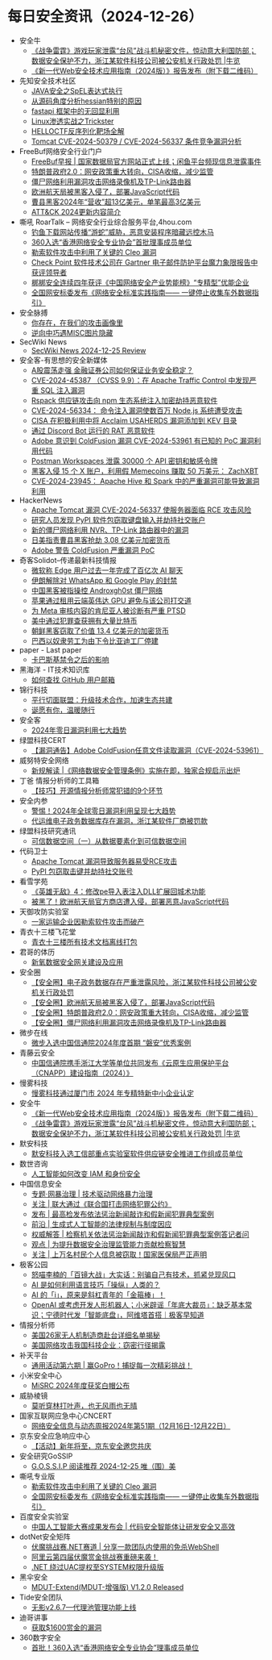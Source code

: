 # 每日安全资讯（2024-12-26）

- 安全牛
  - [《战争雷霆》游戏玩家泄露“台风”战斗机秘密文件，惊动意大利国防部；数据安全保护不力，浙江某软件科技公司被公安机关行政处罚 |牛览](https://www.aqniu.com/homenews/107662.html)
  - [《新一代Web安全技术应用指南（2024版）》报告发布（附下载二维码）](https://www.aqniu.com/homenews/107661.html)
- 先知安全技术社区
  - [JAVA安全之SpEL表达式执行](https://xz.aliyun.com/t/16905)
  - [从源码角度分析hessian特别的原因](https://xz.aliyun.com/t/16904)
  - [fastapi 框架中的无回显利用](https://xz.aliyun.com/t/16903)
  - [Linux渗透实战之Trickster](https://xz.aliyun.com/t/16902)
  - [HELLOCTF反序列化靶场全解](https://xz.aliyun.com/t/16901)
  - [Tomcat CVE-2024-50379 / CVE-2024-56337 条件竞争漏洞分析](https://xz.aliyun.com/t/16900)
- FreeBuf网络安全行业门户
  - [FreeBuf早报 | 国家数据局官方网站正式上线；闲鱼平台频现信息泄露事件](https://www.freebuf.com/news/418507.html)
  - [特朗普政府2.0：网安政策重大转向，CISA收缩，减少监管](https://www.freebuf.com/news/418508.html)
  - [僵尸网络利用漏洞攻击网络录像机及TP-Link路由器](https://www.freebuf.com/news/418486.html)
  - [欧洲航天局被黑客入侵了，部署JavaScript代码](https://www.freebuf.com/news/418474.html)
  - [曹县黑客2024年“营收”超13亿美元，单笔最高3亿美元](https://www.freebuf.com/news/418468.html)
  - [ATT&CK 2024更新内容简介](https://www.freebuf.com/articles/418467.html)
- 嘶吼 RoarTalk – 网络安全行业综合服务平台,4hou.com
  - [钓鱼下载网站传播“游蛇”威胁，恶意安装程序暗藏远控木马](https://www.4hou.com/posts/6MVz)
  - [360入选“香港网络安全专业协会”首批理事成员单位](https://www.4hou.com/posts/7MJO)
  - [勒索软件攻击中利用了关键的 Cleo 漏洞](https://www.4hou.com/posts/33V9)
  - [Check Point 软件技术公司在 Gartner 电子邮件防护平台魔力象限报告中获评领导者](https://www.4hou.com/posts/5M0A)
  - [梆梆安全连续四年获评《中国网络安全产业势能榜》“专精型”优能企业](https://www.4hou.com/posts/42Kk)
  - [全国网安标委发布《网络安全标准实践指南—— 一键停止收集车外数据指引》](https://www.4hou.com/posts/33J9)
- 安全脉搏
  - [你存在，在我们的攻击画像里](https://www.secpulse.com/archives/205325.html)
  - [逆向中巧遇MISC图片隐藏](https://www.secpulse.com/archives/205455.html)
- SecWiki News
  - [SecWiki News 2024-12-25 Review](http://www.sec-wiki.com/?2024-12-25)
- 安全客-有思想的安全新媒体
  - [A股震荡走强 金融证券公司如何保证业务安全稳定？](https://www.anquanke.com/post/id/303018)
  - [CVE-2024-45387 （CVSS 9.9）：在 Apache Traffic Control 中发现严重 SQL 注入漏洞](https://www.anquanke.com/post/id/303009)
  - [Rspack 供应链攻击向 npm 生态系统注入加密劫持恶意软件](https://www.anquanke.com/post/id/303006)
  - [CVE-2024-56334： 命令注入漏洞使数百万 Node.js 系统遭受攻击](https://www.anquanke.com/post/id/303003)
  - [CISA 在积极利用中将 Acclaim USAHERDS 漏洞添加到 KEV 目录](https://www.anquanke.com/post/id/303000)
  - [通过 Discord Bot 运行的 RAT 恶意软件](https://www.anquanke.com/post/id/302997)
  - [Adobe 意识到 ColdFusion 漏洞 CVE-2024-53961 有已知的 PoC 漏洞利用代码](https://www.anquanke.com/post/id/302991)
  - [Postman Workspaces 泄露 30000 个 API 密钥和敏感令牌](https://www.anquanke.com/post/id/302988)
  - [黑客入侵 15 个 X 账户，利用假 Memecoins 赚取 50 万美元： ZachXBT](https://www.anquanke.com/post/id/302985)
  - [CVE-2024-23945： Apache Hive 和 Spark 中的严重漏洞可能导致漏洞利用](https://www.anquanke.com/post/id/302982)
- HackerNews
  - [Apache Tomcat 漏洞 CVE-2024-56337 使服务器面临 RCE 攻击风险](https://hackernews.cc/archives/56490)
  - [研究人员发现 PyPI 软件包窃取键盘输入并劫持社交账户](https://hackernews.cc/archives/56488)
  - [新的僵尸网络利用 NVR、TP-Link 路由器中的漏洞](https://hackernews.cc/archives/56486)
  - [日美指责曹县黑客抢劫 3.08 亿美元加密货币](https://hackernews.cc/archives/56484)
  - [Adobe 警告 ColdFusion 严重漏洞 PoC](https://hackernews.cc/archives/56482)
- 奇客Solidot–传递最新科技情报
  - [微软称 Edge 用户过去一年完成了百亿次 AI 聊天](https://www.solidot.org/story?sid=80154)
  - [伊朗解除对 WhatsApp 和 Google Play 的封禁](https://www.solidot.org/story?sid=80153)
  - [中国黑客被指操控 Androxgh0st 僵尸网络](https://www.solidot.org/story?sid=80152)
  - [苹果通过租用云端英伟达 GPU 避免与该公司打交道](https://www.solidot.org/story?sid=80151)
  - [为 Meta 审核内容的肯尼亚人被诊断有严重 PTSD](https://www.solidot.org/story?sid=80150)
  - [美中通过犯罪查获拥有大量比特币](https://www.solidot.org/story?sid=80149)
  - [朝鲜黑客窃取了价值 13.4 亿美元的加密货币](https://www.solidot.org/story?sid=80148)
  - [巴西以奴隶劳工为由下令比亚迪工厂停建](https://www.solidot.org/story?sid=80147)
- paper - Last paper
  - [卡巴斯基禁令之后的影响](https://paper.seebug.org/3260/)
- 黑海洋 - IT技术知识库
  - [如何查找 GitHub 用户邮箱](https://www.upx8.com/4605)
- 锦行科技
  - [平行切面联盟：升级技术合作，加速生态共建](https://mp.weixin.qq.com/s?__biz=MzIxNTQxMjQyNg==&mid=2247493585&idx=1&sn=4f22a2ae67c49881a5fd93c369339490&chksm=979a1c74a0ed956286cda2fa570fbb89a0ef1920910fbdb0b63aa41ba93020e68e78979c361d&scene=58&subscene=0#rd)
  - [诞愿有你，温暖随行](https://mp.weixin.qq.com/s?__biz=MzIxNTQxMjQyNg==&mid=2247493585&idx=2&sn=a32a3803db44213bb5a1c4274d0bfec9&chksm=979a1c74a0ed95622d1493aa9e0210daeebc6e4465a9c0f6a6ae6c00998b10cacd050a59d59d&scene=58&subscene=0#rd)
- 安全客
  - [2024年零日漏洞利用七大趋势](https://mp.weixin.qq.com/s?__biz=MzA5ODA0NDE2MA==&mid=2649787672&idx=1&sn=414101ef66f3ee973ac7054187675a01&chksm=8893bd77bfe434614c2700253efcc1184d8221f7a22018111d5a2608f351d032a98031561d56&scene=58&subscene=0#rd)
- 绿盟科技CERT
  - [【漏洞通告】Adobe ColdFusion任意文件读取漏洞（CVE-2024-53961）](https://mp.weixin.qq.com/s?__biz=Mzk0MjE3ODkxNg==&mid=2247488801&idx=1&sn=60be4d8cff8f2bbedf73bf54fe8bf3e0&chksm=c2c6422af5b1cb3c410f3ecfed05f414b3ea8a10bb1c1e21ba12de4c31403f0fcac5eeae8cf3&scene=58&subscene=0#rd)
- 威努特安全网络
  - [新规解读 |《网络数据安全管理条例》实施在即，独家合规启示出炉](https://mp.weixin.qq.com/s?__biz=MzAwNTgyODU3NQ==&mid=2651130008&idx=1&sn=3c2d89996c09144f88269652241d46a5&chksm=80e71228b7909b3ebbcdd32ccd646be3541d7be6f4b8ce6725628972d457d2c0544cd3cbf469&scene=58&subscene=0#rd)
- 丁爸 情报分析师的工具箱
  - [【技巧】开源情报分析师常犯错的9个环节](https://mp.weixin.qq.com/s?__biz=MzI2MTE0NTE3Mw==&mid=2651148277&idx=1&sn=64e9be7e74a0e13bba1737722a3cba69&chksm=f1af38cfc6d8b1d9d188cfa3cfa656f65dce9caf30620b115e2352c6ac29b331a5486fbacc39&scene=58&subscene=0#rd)
- 安全内参
  - [警惕！2024年全球零日漏洞利用呈现七大趋势](https://mp.weixin.qq.com/s?__biz=MzI4NDY2MDMwMw==&mid=2247513353&idx=1&sn=cc572d3391797a15aa66590d70d0ac96&chksm=ebfaf229dc8d7b3fc06d896e6a4682f7c86fe72ac4147e5eef7394dbe188eff23f281e347cce&scene=58&subscene=0#rd)
  - [代运维电子政务数据库存在漏洞，浙江某软件厂商被罚款](https://mp.weixin.qq.com/s?__biz=MzI4NDY2MDMwMw==&mid=2247513353&idx=2&sn=2e9b4bf47922e34e7c38f4143394ae0d&chksm=ebfaf229dc8d7b3f8d526688ede31fd6182a4a02f4543fbb681826ccdb66ccffd837f3117913&scene=58&subscene=0#rd)
- 绿盟科技研究通讯
  - [可信数据空间（一）从数据要素化到可信数据空间](https://mp.weixin.qq.com/s?__biz=MzIyODYzNTU2OA==&mid=2247498149&idx=1&sn=3ff90de68309fcb8a51c649e08fe6ad9&chksm=e84c5f7adf3bd66c15993d1bb57512904a5b727d892c98a83ffbe3c74088cb4927dba90ffa6a&scene=58&subscene=0#rd)
- 代码卫士
  - [Apache Tomcat 漏洞导致服务器易受RCE攻击](https://mp.weixin.qq.com/s?__biz=MzI2NTg4OTc5Nw==&mid=2247521893&idx=1&sn=867f98595849107577a98fcaf043a177&chksm=ea94a70fdde32e19100b879ef6b6206b25f1ce4ef2d06f4980913cc6dfccd6675021781e9401&scene=58&subscene=0#rd)
  - [PyPI 包窃取击键并劫持社交账号](https://mp.weixin.qq.com/s?__biz=MzI2NTg4OTc5Nw==&mid=2247521893&idx=2&sn=b8ab43380cd434651d9fb5b279b4e78e&chksm=ea94a70fdde32e198c90c0de35896b541eac44bb76ecb18e337212b6da4e8d297a574791cb91&scene=58&subscene=0#rd)
- 看雪学苑
  - [《英雄无敌》4：修改pe导入表注入DLL扩展回城术功能](https://mp.weixin.qq.com/s?__biz=MjM5NTc2MDYxMw==&mid=2458587767&idx=1&sn=dd1c04637890c14cb9d72fb95bbb0010&chksm=b18c22fd86fbabeb091b9da8f2eb78367a9ba58be94d692dfb5985669358045a1598a798ebb2&scene=58&subscene=0#rd)
  - [被黑了！欧洲航天局官方商店遭入侵，部署恶意JavaScript代码](https://mp.weixin.qq.com/s?__biz=MjM5NTc2MDYxMw==&mid=2458587767&idx=2&sn=621be7e3f56b0978f22d6e9ec53691d7&chksm=b18c22fd86fbabeb4ad036021ae00b9798939be79198f53ad9c696f8cff28e935cf5c46c11ea&scene=58&subscene=0#rd)
- 天御攻防实验室
  - [一家运输企业因勒索软件攻击而破产](https://mp.weixin.qq.com/s?__biz=MzU0MzgyMzM2Nw==&mid=2247486203&idx=1&sn=056b56559c2ff7e1ea2c136847277976&chksm=fb04c993cc7340855cd842fc2fd8fc7a525a4bcd9ad41b0c7547f9c5a82fb8d74750527c5056&scene=58&subscene=0#rd)
- 青衣十三楼飞花堂
  - [青衣十三楼所有技术文档离线打包](https://mp.weixin.qq.com/s?__biz=MzUzMjQyMDE3Ng==&mid=2247487813&idx=1&sn=7804dc891eb26394daf0b7a60129adf8&chksm=fab2d27acdc55b6c21f3a8de5eadea80816ab6925c7ca65fd010b37c33832313ca1b7e0a3b13&scene=58&subscene=0#rd)
- 君哥的体历
  - [新氧数据安全网关建设及应用](https://mp.weixin.qq.com/s?__biz=MzI2MjQ1NTA4MA==&mid=2247491716&idx=1&sn=cbce8c7c9ce031f30f76792d0b1ed8a8&chksm=ea484ac3dd3fc3d5643eecc1f4c60038c7118ba81fdf67b8c2e1a9807a04e6fb300cc0aa4365&scene=58&subscene=0#rd)
- 安全圈
  - [【安全圈】电子政务数据存在严重泄露风险，浙江某软件科技公司被公安机关行政处罚](https://mp.weixin.qq.com/s?__biz=MzIzMzE4NDU1OQ==&mid=2652066932&idx=1&sn=3a8c0c4f739c92a3c3bb3267f5a6437b&chksm=f36e7834c419f12295da5701ce416851c1ec39e59799438d6b68c375b0692e81e55aaae87b08&scene=58&subscene=0#rd)
  - [【安全圈】欧洲航天局被黑客入侵了，部署JavaScript代码](https://mp.weixin.qq.com/s?__biz=MzIzMzE4NDU1OQ==&mid=2652066932&idx=2&sn=42e17f836ccd841a15c83e11995c514b&chksm=f36e7834c419f122314a84f2273aad8f88f6d89cc2079ae0448a5b334528810bb9351fe8daec&scene=58&subscene=0#rd)
  - [【安全圈】特朗普政府2.0：网安政策重大转向，CISA收缩，减少监管](https://mp.weixin.qq.com/s?__biz=MzIzMzE4NDU1OQ==&mid=2652066932&idx=3&sn=b8a594b2a60c84d30e9255141c3c4e30&chksm=f36e7834c419f1220510a45e8c64d86d7bee85b1dddb9d92449d9176fae698fd4113c74b8a97&scene=58&subscene=0#rd)
  - [【安全圈】僵尸网络利用漏洞攻击网络录像机及TP-Link路由器](https://mp.weixin.qq.com/s?__biz=MzIzMzE4NDU1OQ==&mid=2652066932&idx=4&sn=90071983b67d793ccd950d077faa76c0&chksm=f36e7834c419f1223f8c86ab18042512d1d737aaf42f177639389bb325faac193f7b9b9612a4&scene=58&subscene=0#rd)
- 微步在线
  - [微步入选中国信通院2024年度首期 “磐安”优秀案例](https://mp.weixin.qq.com/s?__biz=MzI5NjA0NjI5MQ==&mid=2650182826&idx=1&sn=61423ee2d9ba5abc337bb213fd22d006&chksm=f4486f16c33fe600478e04a1abaea8d3b791b51ede2d6e86260f20ca3de48e89f5d2f66c2403&scene=58&subscene=0#rd)
- 青藤云安全
  - [中国信通院携手浙江大学等单位共同发布《云原生应用保护平台（CNAPP）建设指南（2024）》](https://mp.weixin.qq.com/s?__biz=MzAwNDE4Mzc1NA==&mid=2650849852&idx=1&sn=0409ecba990a2ea606668f11db7cffdb&chksm=80dba199b7ac288ff3a338f8d52202535f12bc71ca102cc8f1d255bd6c0d069987d79901dc38&scene=58&subscene=0#rd)
- 慢雾科技
  - [慢雾科技通过厦门市 2024 年专精特新中小企业认定](https://mp.weixin.qq.com/s?__biz=MzU4ODQ3NTM2OA==&mid=2247500689&idx=1&sn=4edcb09fb8b3f3c92edad1d7a6edcb05&chksm=fddebd16caa934008667ab20afdc2d8311000746ce01a1604ef4252fe034dcdb795c7fe944c2&scene=58&subscene=0#rd)
- 安全牛
  - [《新一代Web安全技术应用指南（2024版）》报告发布（附下载二维码）](https://mp.weixin.qq.com/s?__biz=MjM5Njc3NjM4MA==&mid=2651134319&idx=1&sn=2f35dacc3505d830bf31a982682bbee3&chksm=bd15a9bc8a6220aa113607d4562498759f884ad815ed7933b84dc591f9be6aa70989f62ce8ce&scene=58&subscene=0#rd)
  - [《战争雷霆》游戏玩家泄露“台风”战斗机秘密文件，惊动意大利国防部；数据安全保护不力，浙江某软件科技公司被公安机关行政处罚 |牛览](https://mp.weixin.qq.com/s?__biz=MjM5Njc3NjM4MA==&mid=2651134319&idx=2&sn=579fa1966adc5dd4d2652a3d13997d22&chksm=bd15a9bc8a6220aa3be1bf22a216d759df7787e426c43aa4460da3525c3fc2430bbe381f2f17&scene=58&subscene=0#rd)
- 默安科技
  - [默安科技入选工信部重点实验室软件供应链安全推进工作组成员单位](https://mp.weixin.qq.com/s?__biz=MzIzODQxMjM2NQ==&mid=2247499900&idx=1&sn=21a1a0673ce5cd8ccaecda8be4c3f54e&chksm=e93b375ede4cbe483907e4804832ad185fbf4d4649d2c5eb720f84b2b1a6b194da57527b16fe&scene=58&subscene=0#rd)
- 数世咨询
  - [人工智能如何改变 IAM 和身份安全](https://mp.weixin.qq.com/s?__biz=MzkxNzA3MTgyNg==&mid=2247532425&idx=1&sn=80e1a82d64f3dbe5aa31510cef409c83&chksm=c1440d34f63384222ac406dcb072799918202915bf6adc3f9adb7e8d96cfdba3a9c431b05794&scene=58&subscene=0#rd)
- 中国信息安全
  - [专题·网暴治理 | 技术驱动网络暴力治理](https://mp.weixin.qq.com/s?__biz=MzA5MzE5MDAzOA==&mid=2664233041&idx=1&sn=752c565c602979e0b413f97c80d7ec02&chksm=8b59faa8bc2e73bebb94dfd8708229f407ba2f1cbc0fba33dbb4ddc0066d5a254f23b84f5e49&scene=58&subscene=0#rd)
  - [关注 | 联大通过《联合国打击网络犯罪公约》](https://mp.weixin.qq.com/s?__biz=MzA5MzE5MDAzOA==&mid=2664233041&idx=2&sn=76a3168dfc7737bbc8f05b823c5a7862&chksm=8b59faa8bc2e73be3595875b401b39ac9368d7424789196f4baf54dcf69faa001cf199436a97&scene=58&subscene=0#rd)
  - [发布 | 最高检发布依法惩治新闻敲诈和假新闻犯罪典型案例](https://mp.weixin.qq.com/s?__biz=MzA5MzE5MDAzOA==&mid=2664233041&idx=3&sn=7abee2c895ff4b6ee6764a55694d68c6&chksm=8b59faa8bc2e73bef90ffb7ae9064626bc42fce0bc0c4f0661dc3e4491513c988d8225480179&scene=58&subscene=0#rd)
  - [前沿 | 生成式人工智能的法律规制与制度因应](https://mp.weixin.qq.com/s?__biz=MzA5MzE5MDAzOA==&mid=2664233041&idx=4&sn=a7d950f9affb12f9e0632df03dbca28c&chksm=8b59faa8bc2e73be9cb6cd3475361a2cc22a141ecef7a12add45e318f242888d5c4d59d411b4&scene=58&subscene=0#rd)
  - [权威解答 | 检察机关依法惩治新闻敲诈和假新闻犯罪典型案例答记者问](https://mp.weixin.qq.com/s?__biz=MzA5MzE5MDAzOA==&mid=2664233041&idx=5&sn=1f3fa7f20a0536a3aff3739ab36c0fde&chksm=8b59faa8bc2e73bee865cc055be80df2b50fcf18e6d1796e1aea5527dd086c6bc4568b662955&scene=58&subscene=0#rd)
  - [观点 | 为提升数据安全治理监管能力贡献检察智慧](https://mp.weixin.qq.com/s?__biz=MzA5MzE5MDAzOA==&mid=2664233041&idx=6&sn=aad42cee57efe5edfcaef50ca27ee6b0&chksm=8b59faa8bc2e73be64c4ef08c9b5ae70e66d8b9f245e51689d3758be9d003b122217a24f25fa&scene=58&subscene=0#rd)
  - [关注 | 上万名村民个人信息被窃取！国家医保局严正声明](https://mp.weixin.qq.com/s?__biz=MzA5MzE5MDAzOA==&mid=2664233041&idx=7&sn=23375fb28c962b3c0ad967c9aa1a4a1e&chksm=8b59faa8bc2e73bef7660dcc0503b8966aa6f02f8724103f38ae903f1be8d663a43a00e45cd1&scene=58&subscene=0#rd)
- 极客公园
  - [怒喵李楠的「百镜大战」大实话：别骗自己有技术，抓紧兑现风口](https://mp.weixin.qq.com/s?__biz=MTMwNDMwODQ0MQ==&mid=2653070727&idx=1&sn=c9a725a821456dddcc5a732f339a2c69&chksm=7e57d83149205127fb96734b57ff987978913680319e0f45cf8473032a9ddc91948735c77d0c&scene=58&subscene=0#rd)
  - [AI 是如何利用语言技巧「操纵」人类的？](https://mp.weixin.qq.com/s?__biz=MTMwNDMwODQ0MQ==&mid=2653070712&idx=1&sn=23887d1bda0241f98adb9c2169ad3ee2&chksm=7e57d8ce492051d8fb60b00140d138a72fdd0b25acda3b7ad5a3e5f5c1427a10717894c2a8c9&scene=58&subscene=0#rd)
  - [AI 的「i」，原来是斜杠青年的「金箍棒」！](https://mp.weixin.qq.com/s?__biz=MTMwNDMwODQ0MQ==&mid=2653070712&idx=2&sn=a90f794dcf36ac1885f757096d21c15c&chksm=7e57d8ce492051d84422dde45966a34520f4ff35f6dd5504d677d03cb4c939d4bf6b5e039bbe&scene=58&subscene=0#rd)
  - [OpenAI 或考虑开发人形机器人；小米辟谣「年底大裁员」：缺乏基本常识；宁德时代发「智能底盘」，阿维塔首搭｜极客早知道](https://mp.weixin.qq.com/s?__biz=MTMwNDMwODQ0MQ==&mid=2653070605&idx=1&sn=a76299af9ccc83a0442fb6ef3a15dc0d&chksm=7e57d8bb492051ad9f30b48ae303884815af6694feb388d24354866af4731eed020f7b61c0e9&scene=58&subscene=0#rd)
- 情报分析师
  - [美国26家无人机制造商赴台详细名单揭秘](https://mp.weixin.qq.com/s?__biz=MzA3Mjc1MTkwOA==&mid=2650558397&idx=1&sn=016922236d9f084abe69d8310d43504a&chksm=871161f6b066e8e096289ada54650ca5200242b8f7372e89d830a76bff868a7616a49dc7c145&scene=58&subscene=0#rd)
  - [美国网络攻击我国科技企业：窃密行径揭露](https://mp.weixin.qq.com/s?__biz=MzA3Mjc1MTkwOA==&mid=2650558397&idx=2&sn=ace6102b2ad940e3e7d46af6784e63f9&chksm=871161f6b066e8e006ea8dafff66e28f158559ecfb71a2273d16ccf10fbee5abefdaaacbe3aa&scene=58&subscene=0#rd)
- 补天平台
  - [通用活动第六期 | 赢GoPro！捕捉每一次精彩挑战！](https://mp.weixin.qq.com/s?__biz=MzI2NzY5MDI3NQ==&mid=2247507040&idx=1&sn=5e0685fbc809fdfb415546ff8d632c58&chksm=eaf9942cdd8e1d3aa80ec1680adfb39e13e3c3d7c6067a7ed35cbd1b4dabc9ececb7268be030&scene=58&subscene=0#rd)
- 小米安全中心
  - [MiSRC 2024年度获奖白帽公布](https://mp.weixin.qq.com/s?__biz=MzI2NzI2OTExNA==&mid=2247517701&idx=1&sn=2587c60e0157a66d3ff8cf860017e6ca&chksm=ea83a090ddf429860e5b28eaf80e2944400c2309b323767772aa4f318585622ec8fe25dc3793&scene=58&subscene=0#rd)
- 威胁棱镜
  - [莫听穿林打叶声，也无风雨也无晴](https://mp.weixin.qq.com/s?__biz=MzkyMzE5ODExNQ==&mid=2247487599&idx=1&sn=67605938fccc205fdf6a966383a74f95&chksm=c1e9e7a3f69e6eb5603bcdf1c1fd01f79100ea4006dd6c3a941750f3870e9e139b3dcdbce7d5&scene=58&subscene=0#rd)
- 国家互联网应急中心CNCERT
  - [网络安全信息与动态周报2024年第51期（12月16日-12月22日）](https://mp.weixin.qq.com/s?__biz=MzIwNDk0MDgxMw==&mid=2247499558&idx=1&sn=b2c04a38dc9e5a4d0a941924bda38c90&chksm=973acc44a04d4552f6fdcd349d22952d030ea2bd656401c166a41f5fa5d14f338413c77973f2&scene=58&subscene=0#rd)
- 京东安全应急响应中心
  - [【活动】新年将至，京东安全邀您共庆](https://mp.weixin.qq.com/s?__biz=MjM5OTk2MTMxOQ==&mid=2727841773&idx=1&sn=ad3de81ac18abbfaf812ee3e478398f9&chksm=80505865b727d1735e938262e29e1a3bbfb3b8d16a251ec1156368bd605e1649e75e6af9fdb8&scene=58&subscene=0#rd)
- 安全研究GoSSIP
  - [G.O.S.S.I.P 阅读推荐 2024-12-25 唯（围）美](https://mp.weixin.qq.com/s?__biz=Mzg5ODUxMzg0Ng==&mid=2247499492&idx=1&sn=69c2c4359f54a65548fe35e9c3285b24&chksm=c063d03df714592b638eca0e2f2988275cee8b6c5154cb011b1967c9f21f54167e3685b66ab6&scene=58&subscene=0#rd)
- 嘶吼专业版
  - [勒索软件攻击中利用了关键的 Cleo 漏洞](https://mp.weixin.qq.com/s?__biz=MzI0MDY1MDU4MQ==&mid=2247580423&idx=1&sn=4a44563ed7ec0aafc5aaa48302756b22&chksm=e9146b3dde63e22b4167d8ad47bf789091878f5888de0896d7e3644afa417b63b98c275f1407&scene=58&subscene=0#rd)
  - [全国网安标委发布《网络安全标准实践指南—— 一键停止收集车外数据指引》](https://mp.weixin.qq.com/s?__biz=MzI0MDY1MDU4MQ==&mid=2247580423&idx=2&sn=f0206ad16f1193aeb5f30ea313ee2e23&chksm=e9146b3dde63e22bc9d0fee9b511ed7331760e6f026748c8cfbca57003476b4b3a23e5d91c96&scene=58&subscene=0#rd)
- 百度安全实验室
  - [中国人工智能大赛成果发布会 | 代码安全智能体让研发安全又高效](https://mp.weixin.qq.com/s?__biz=MzA3NTQ3ODI0NA==&mid=2247487585&idx=1&sn=eb269cac83d81177dee78f31f78fb905&chksm=9f6eb5eaa8193cfcbad57ad0e90eda7e27831ad27e8e93c0ab299e71be8d60c43e9e1a8cff98&scene=58&subscene=0#rd)
- dotNet安全矩阵
  - [伏魔挑战赛.NET赛道 | 分享一款团队内使用的免杀WebShell](https://mp.weixin.qq.com/s?__biz=MzUyOTc3NTQ5MA==&mid=2247497714&idx=1&sn=66712fce8270c33a3060b8b61c88ca78&chksm=fa59591fcd2ed0094854bd3192a2aea84bbbc9155f15930fda39bc9700c5795427fd18eebefa&scene=58&subscene=0#rd)
  - [阿里云第四届伏魔赏金挑战赛重磅来袭！](https://mp.weixin.qq.com/s?__biz=MzUyOTc3NTQ5MA==&mid=2247497714&idx=2&sn=f59a62c65dcebb152ea74699b4d35a10&chksm=fa59591fcd2ed00965600e9390eab31507c077ddba9bae7829b3bf1f533b84c265a81828d78d&scene=58&subscene=0#rd)
  - [.NET 绕过UAC提权至SYSTEM权限升级版](https://mp.weixin.qq.com/s?__biz=MzUyOTc3NTQ5MA==&mid=2247497714&idx=3&sn=22544f69d0029651e9f654264ad41dd3&chksm=fa59591fcd2ed009e9cd0fe9497e6988b8149644e6c63323dbda9c9e35f49aac8deb8cf8d1cc&scene=58&subscene=0#rd)
- 黑伞安全
  - [MDUT-Extend(MDUT-增强版) V1.2.0 Released](https://mp.weixin.qq.com/s?__biz=MzU0MzkzOTYzOQ==&mid=2247489554&idx=1&sn=d3d5aa81f68c323b815bcabe78f0b46a&chksm=fb02954acc751c5c4e4fb8794c7fd8d318bad2e8a08d1b57b229c977358b61d0f75d7c1202f9&scene=58&subscene=0#rd)
- Tide安全团队
  - [无影v2.6.7—代理池管理功能上线](https://mp.weixin.qq.com/s?__biz=Mzg2NTA4OTI5NA==&mid=2247517729&idx=1&sn=01a1786ad5440080df9e850ce24a5a42&chksm=ce5da440f92a2d56147a6499ac0feac71850b93fd1f1fca2128e3d70a6ff1b5e63ce7e720b74&scene=58&subscene=0#rd)
- 迪哥讲事
  - [获取$1600赏金的漏洞](https://mp.weixin.qq.com/s?__biz=MzIzMTIzNTM0MA==&mid=2247496677&idx=1&sn=3606ef03556ff457f835eecc77c528fe&chksm=e8a5f986dfd27090786590b1483581edb0bfa722bb4f434914e44bbbed8ab954be55b3b80ca1&scene=58&subscene=0#rd)
- 360数字安全
  - [首批！360入选“香港网络安全专业协会”理事成员单位](https://mp.weixin.qq.com/s?__biz=MzA4MTg0MDQ4Nw==&mid=2247577652&idx=1&sn=017eee967a61df28c24fb6ad96f3bb93&chksm=9f8d203ca8faa92ac80c6e469a4d79af5687a6517e12f6f048017e10ea93ec602c729100eeda&scene=58&subscene=0#rd)
